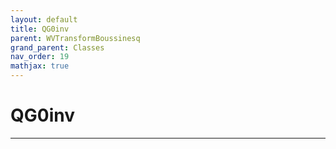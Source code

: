 ```yaml
---
layout: default
title: QG0inv
parent: WVTransformBoussinesq
grand_parent: Classes
nav_order: 19
mathjax: true
---
```


#  QG0inv




---

